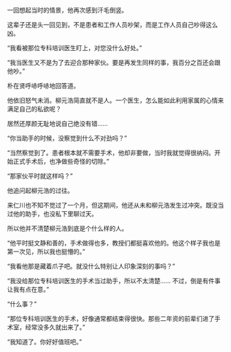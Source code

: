一回想起当时的情景，他再次感到汗毛倒竖。

这辈子还是头一回见到，不是患者和工作人员吵架，而是工作人员自己吵得这么凶。

“我看被那位专科培训医生盯上，对您没什么好处。”

“我当医生又不是为了去迎合那种家伙。要是再发生同样的事，我百分之百还会跟他吵。”

朴在贤呼哧呼哧地回答道。

他依旧怒气未消。柳元浩简直就不是人。一个医生，怎么能如此利用家属的心情来满足自己的私欲呢？

居然还厚颜无耻地说自己绝没有错……

“你当助手的时候，没察觉到什么不对劲吗？”

“当然察觉到了。患者根本就不需要手术，他却非要做，当时我就觉得很纳闷。开始正式手术后，也净做些奇怪的切除。”

“那家伙平时就这样吗？”

他追问起柳元浩的过往。

来仁川也不知不觉过了一个月，但这期间，他还从未和柳元浩发生过冲突。既没当过他的助手，也没私下里聊过天。

所以他并不清楚柳元浩到底是个什么样的人。

“他平时挺文静和善的，手术做得也多，教授们都挺喜欢他的。他这个样子我也是第一次见，所以我也挺懵的。”

“我看他那是藏着爪子吧。就没什么特别让人印象深刻的事吗？”

“我没给那位专科培训医生的手术当过助手，所以不太清楚…… 不过，倒是有件事让我有点在意。”

“什么事？”

“那位专科培训医生的手术，好像通常都结束得很快。那些二年资的前辈们进了手术室，经常没多久就出来了。”

“我知道了。你好好值班吧。”